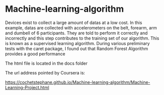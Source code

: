 # Machine-learning-algorithm

Devices exist to collect a large amount of datas at a low cost. In this example, datas are collected with accelerometers on the belt, forearm, arm and dumbell of 6 participants.
They are told to perform it correctly and incorrectly and this step contributes to the training set of our algorithm. This is known as a supervised learning algorithm. 
During various preliminary tests with the caret package, I found out that Random Forest Algorithm provides a good performance

The html file is located in the docs folder

The url address pointed by Coursera is:

https://cochetstephane.github.io/Machine-learning-algorithm/Machine-Learning-Project.html

